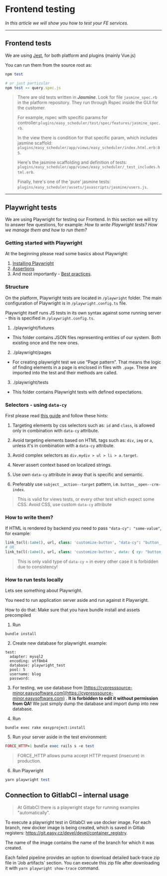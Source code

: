 # Frontend testing

*In this article we will show you how to test your FE services.*

---



## Frontend tests

We are using [Jest](https://jestjs.io/), for both platform and plugins (mainly Vue.js)

You can run them from the source root as:

```ruby
npm test

# or just particular
npm test -- query.spec.js    

```

> There are old tests written in ***Jasmine***. Look for file `jasmine_spec.rb` in the platform repository. They run through Rspec inside the GUI for the customer.
>
> For example, rspec with specific params for controller:`plugins/easy_scheduler/test/spec/features/jasmine_spec.rb`. 
>
> In the view there is condition for that specific param, which includes jasmine scaffold:
> `plugins/easy_scheduler/app/views/easy_scheduler/index.html.erb:85`.
>
> Here's the jasmine scaffolding and definition of tests:
> `plugins/easy_scheduler/app/views/easy_scheduler/_test_includes.html.erb`.
>
>Finally, here's one of the 'pure' jasmine tests:
>`plugins/easy_scheduler/assets/javascripts/jasmine/users.js`.

---

## Playwright tests

We are using Playwright for testing our Frontend.
In this section we will try to answer few questions, for example:
*How to write Playwright tests? How we manage them and how to run them?*

### Getting started with Playwright
At the beginning please read some basics about Playwright:

1. [Installing Playwright](https://playwright.dev/docs/intro#installing-playwright)
2. [Assertions](https://playwright.dev/docs/test-assertions)
3. And most importantly - [Best practices](https://playwright.dev/docs/selectors#best-practices).

### Structure

On the platform, Playwright tests are located in `/playwright` folder. The main configuration of Playwright is in `/playwright.config.ts` file.

Playwright itself runs JS tests in its own syntax against some running server - this is specified in `/playwright.config.ts`.

1. ./playwright/fixtures

- This folder contains JSON files representing entities of our system. Both existing once and the new ones.

2. ./playwright/pages

- For creating playwright test we use “Page pattern”. That means the logic of finding elements in a page is enclosed in files with `.page`. These are imported into the test and their methods are called.

3. ./playwright/tests

- This folder contains Playwright tests with defined expectations.

### Selectors - using `data-cy`

First please read [this guide](https://docs.cypress.io/guides/references/best-practices) and follow these hints:

1. Targeting elements by css selectors such as: `id` and `class`, is allowed only in combination with `data-cy` attribute.

2. Avoid targeting elements based on HTML tags such as: `div`, `img` or `a`, unless it's in combination with a `data-cy` attribute.

3. Avoid complex selectors as `div.mydiv > ul > li > a.target`.

4. Never assert context based on localized strings.

5. Use own `data-cy` attribute in away that is specific and semantic.

6. Preferably use `subject__action--target` pattern, i.e. `button__open--crm-index`.

<!-- theme: danger -->
>This is valid for views tests, or every other test which expect some CSS. Avoid CSS, use custom `data-cy` attribute

### How to write them?

If HTML is rendered by backend you need to pass `"data-cy": "some-value"`, for example:

```ruby
link_to(l(:label), url, class: 'customize-button', "data-cy": "button__customize_page")
# OR
link_to(l(:label), url, class: 'customize-button', data: { cy: "button__customize_page" })
```
<!-- theme: warning -->
>This is only valid type of `data-cy` = in every other case it is forbidden due to consistency!

### How to run tests locally

Lets see something about Playwright.

You need to run application server aside and run against it Playwright.

How to do that:
Make sure that you have bundle install and assets precompiled
1. Run
```
bundle install
```

2. Create new database for playwright.
example:
```
test:
  adapter: mysql2
  encoding: utf8mb4
  database: playwright_test
  pool: 5
  username: blog
  password:
```

3. For testing, we use database from [https://cypresssource-minor.easysoftware.com](https://cypresssource-minor.easysoftware.com) .
   **It is forbidden to edit it without permission from QA!** We just simply dump the database and import dump into new database.

4. Run
```
bundle exec rake easyproject:install
```

5. Run your server aside in the test environment:
```ruby
FORCE_HTTP=1 bundle exec rails s -e test
```

> FORCE_HTTP allows puma accept HTTP request (insecure) in production.

6. Run Playwright
```ruby
yarn playwright test
```

## Connection to GitlabCI – internal usage

> At GitlabCI there is a playwright stage for running examples "automatically".

To execute a playwright test in GitlabCI we use docker image. For each branch, new docker image is being created, which is saved in Gitlab registers: https://git.easy.cz/devel/devel/container_registry.

The name of the image contains the name of the branch for which it was created.

Each failed pipeline provides an option to download detailed back-trace zip file in 'Job artifacts' section. You can execute this zip file after downloading it with `yarn playwright show-trace` command. 
